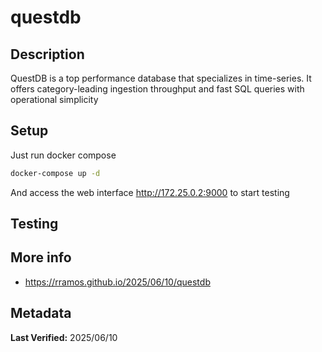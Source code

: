 # questdb

## Description

QuestDB is a top performance database that specializes in time-series.
It offers category-leading ingestion throughput and fast SQL queries with operational simplicity

## Setup

Just run docker compose

```sh
docker-compose up -d
```

And access the web interface <http://172.25.0.2:9000> to start testing

## Testing

## More info

- <https://rramos.github.io/2025/06/10/questdb>

## Metadata

**Last Verified:** 2025/06/10
